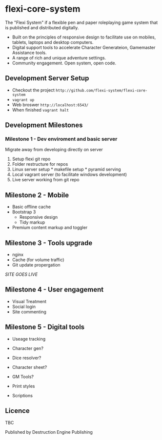 flexi-core-system
=================

The "Flexi System" if a flexible pen and paper roleplaying game system that is published and distributed digitally. 

  * Built on the principles of responsive design to facilitate use on mobiles, tablets, laptops and desktop computers.
  * Digital support tools to accelerate Character Generateion, Gamemaster Assistance tools.
  * A range of rich and unique adventure settings.
  * Community engagement. Open system, open code.

Development Server Setup
------------------------

  * Checkout the project `http://github.com/flexi-system/flexi-core-system`
  * `vagrant up`
  * Web broswer `http://localhost:6543/`
  * When finished `vagrant halt`
 
Development Milestones
----------------------

### Milestone 1 - Dev enviroment and basic server

Migrate away from developing directly on server

  1. Setup flexi git repo
  2. Folder restructure for repos
  3. Linux server setup
    * makefile setup
    * pyramid serving
  4. Local vagrant server (to facilitate windows development)
  5. Live server working from git repo

## Milestone 2 - Mobile
  * Basic offline cache
  * Bootstrap 3
    * Responsive design
    * Tidy markup
  * Premium content markup and toggler

## Milestone 3 - Tools upgrade
  * nginx
  * Cache (for volume traffic)
  * Git update propergation

*SITE GOES LIVE*

## Milestone 4 - User engagement
  * Visual Treatment
  * Social login
  * Site commenting

## Milestone 5 - Digital tools
  * Useage tracking
  * Character gen?
  * Dice resolver?
  * Character sheet?
  * GM Tools?

  * Print styles
  * Scriptions

Licence
-------

TBC

Published by Destruction Engine Publishing